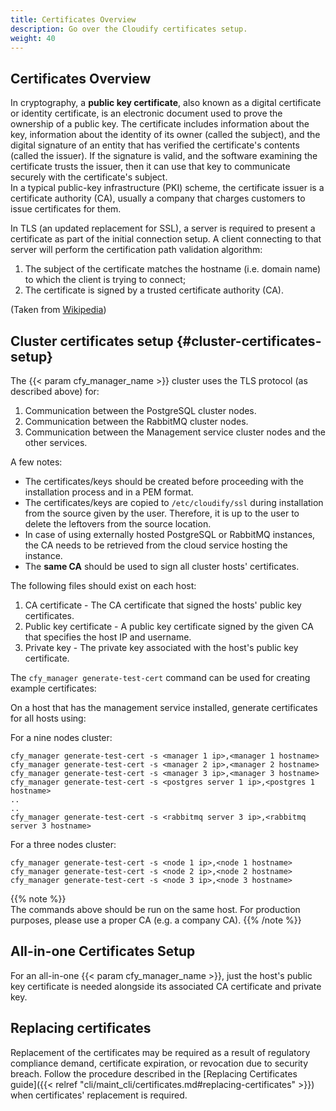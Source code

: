 ```yaml
---
title: Certificates Overview
description: Go over the Cloudify certificates setup.
weight: 40
---
```


## Certificates Overview
In cryptography, a **public key certificate**, also known as a digital certificate or identity certificate, is an electronic document used to prove the ownership of a public key.
The certificate includes information about the key, information about the identity of its owner (called the subject),
and the digital signature of an entity that has verified the certificate's contents (called the issuer).
If the signature is valid, and the software examining the certificate trusts the issuer, then it can use that key to communicate securely with the certificate's subject.  
In a typical public-key infrastructure (PKI) scheme, the certificate issuer is a certificate authority (CA),
usually a company that charges customers to issue certificates for them.

In TLS (an updated replacement for SSL), a server is required to present a certificate as part of the initial connection setup.
A client connecting to that server will perform the certification path validation algorithm:

1. The subject of the certificate matches the hostname (i.e. domain name) to which the client is trying to connect;
1. The certificate is signed by a trusted certificate authority (CA).

(Taken from [Wikipedia](https://en.wikipedia.org/wiki/Public_key_certificate))


## Cluster certificates setup {#cluster-certificates-setup}
The {{< param cfy_manager_name >}} cluster uses the TLS protocol (as described above) for:

1. Communication between the PostgreSQL cluster nodes.
1. Communication between the RabbitMQ cluster nodes.
1. Communication between the Management service cluster nodes and the other services.

A few notes:

* The certificates/keys should be created before proceeding with the installation process and in a PEM format.  
* The certificates/keys are copied to `/etc/cloudify/ssl` during installation from the source given by the user.
Therefore, it is up to the user to delete the leftovers from the source location.  
* In case of using externally hosted PostgreSQL or RabbitMQ instances, the CA needs to be
retrieved from the cloud service hosting the instance.
* The **same CA** should be used to sign all cluster hosts' certificates.  

The following files should exist on each host:

1. CA certificate - The CA certificate that signed the hosts' public key certificates.
1. Public key certificate - A public key certificate signed by the given CA that specifies the host IP and username.
1. Private key - The private key associated with the host's public key certificate.

The `cfy_manager generate-test-cert` command can be used for creating example certificates:

On a host that has the management service installed, generate certificates for all hosts using:

For a nine nodes cluster:
```
cfy_manager generate-test-cert -s <manager 1 ip>,<manager 1 hostname>
cfy_manager generate-test-cert -s <manager 2 ip>,<manager 2 hostname>
cfy_manager generate-test-cert -s <manager 3 ip>,<manager 3 hostname>
cfy_manager generate-test-cert -s <postgres server 1 ip>,<postgres 1 hostname>
..
..
cfy_manager generate-test-cert -s <rabbitmq server 3 ip>,<rabbitmq server 3 hostname>
```

For a three nodes cluster:
```
cfy_manager generate-test-cert -s <node 1 ip>,<node 1 hostname>
cfy_manager generate-test-cert -s <node 2 ip>,<node 2 hostname>
cfy_manager generate-test-cert -s <node 3 ip>,<node 3 hostname>
```

{{% note %}}  
The commands above should be run on the same host.
For production purposes, please use a proper CA (e.g. a company CA).
{{% /note %}}  


## All-in-one Certificates Setup
For an all-in-one {{< param cfy_manager_name >}}, just the host's public key certificate is needed alongside its associated CA certificate and private key.


## Replacing certificates
Replacement of the certificates may be required as a result of regulatory compliance demand, certificate expiration, or revocation due to security breach.
Follow the procedure described in the [Replacing Certificates guide]({{< relref "cli/maint_cli/certificates.md#replacing-certificates" >}}) when certificates' replacement is required.
